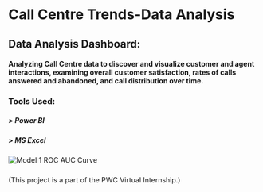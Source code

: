 # Call Centre Trends-Data Analysis

## Data Analysis Dashboard:
#### Analyzing Call Centre data to discover and visualize customer and agent interactions, examining overall customer satisfaction, rates of calls answered and abandoned, and call distribution over time.
###
### Tools Used:
##### > Power BI
##### > MS Excel
###
###
###
####
![Model 1 ROC AUC Curve](https://imgur.com/tuh9XjL.png)
###
###
(This project is a part of the PWC Virtual Internship.)
